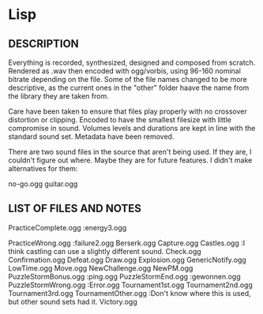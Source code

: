# Lisp

DESCRIPTION
-----------
Everything is recorded, synthesized, designed and composed from scratch. Rendered as .wav then encoded with ogg/vorbis, using 96-160 nominal bitrate depending on the file. Some of the file names changed to be more descriptive, as the current ones in the "other" folder haave the name from the library they are taken from.

Care have been taken to ensure that files play properly with no crossover distortion or clipping. Encoded to have the smallest filesize with little compromise in sound. Volumes levels and durations are kept in line with the standard sound set. Metadata have been removed.

There are two sound files in the source that aren't being used. If they are, I couldn't figure out where. Maybe they are for future features. I didn't make alternatives for them:

no-go.ogg
guitar.ogg

LIST OF FILES AND NOTES
-----------------------
PracticeComplete.ogg 				:energy3.ogg

PracticeWrong.ogg					  :failure2.ogg
Berserk.ogg
Capture.ogg
Castles.ogg					    		:I think castling can use a slightly different sound.
Check.ogg
Confirmation.ogg
Defeat.ogg
Draw.ogg
Explosion.ogg
GenericNotify.ogg
LowTime.ogg
Move.ogg
NewChallenge.ogg
NewPM.ogg
PuzzleStormBonus.ogg				:ping.ogg
PuzzleStormEnd.ogg					:gewonnen.ogg
PuzzleStormWrong.ogg				:Error.ogg
Tournament1st.ogg
Tournament2nd.ogg
Tournament3rd.ogg
TournamentOther.ogg					:Don't know where this is used, but other sound sets had it.
Victory.ogg
